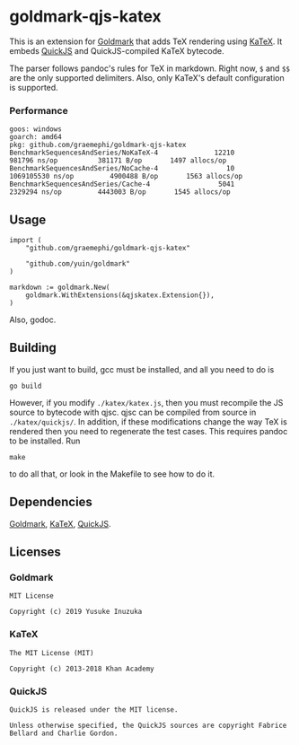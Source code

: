 # goldmark-qjs-katex

This is an extension for [Goldmark](https://github.com/yuin/goldmark) that adds TeX rendering using [KaTeX](https://katex.org/). It embeds [QuickJS](https://bellard.org/quickjs/) and QuickJS-compiled KaTeX bytecode.

The parser follows pandoc's rules for TeX in markdown. Right now, `$` and `$$` are the only supported delimiters. Also, only KaTeX's default configuration is supported.

### Performance

```
goos: windows
goarch: amd64
pkg: github.com/graemephi/goldmark-qjs-katex
BenchmarkSequencesAndSeries/NoKaTeX-4              12210            981796 ns/op          381171 B/op       1497 allocs/op
BenchmarkSequencesAndSeries/NoCache-4                 10        1069105530 ns/op         4900488 B/op       1563 allocs/op
BenchmarkSequencesAndSeries/Cache-4                 5041           2329294 ns/op         4443003 B/op       1545 allocs/op
```

## Usage

```
import (
	"github.com/graemephi/goldmark-qjs-katex"
	
	"github.com/yuin/goldmark"
)
```
```
markdown := goldmark.New(
	goldmark.WithExtensions(&qjskatex.Extension{}),
)
```

Also, godoc.

## Building

If you just want to build, gcc must be installed, and all you need to do is

```
go build
```

However, if you modify `./katex/katex.js`, then you must recompile the JS source to bytecode with qjsc. qjsc can be compiled from source in `./katex/quickjs/`. In addition, if these modifications change the way TeX is rendered then you need to regenerate the test cases. This requires pandoc to be installed. Run

```
make
```
to do all that, or look in the Makefile to see how to do it.

## Dependencies

[Goldmark](https://github.com/yuin/goldmark), [KaTeX](https://katex.org/), [QuickJS](https://bellard.org/quickjs/).

## Licenses

### Goldmark
```
MIT License

Copyright (c) 2019 Yusuke Inuzuka
```
### KaTeX
```
The MIT License (MIT)

Copyright (c) 2013-2018 Khan Academy
```
### QuickJS
```
QuickJS is released under the MIT license.

Unless otherwise specified, the QuickJS sources are copyright Fabrice
Bellard and Charlie Gordon.
```
